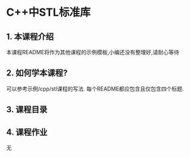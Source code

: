 # C++中STL标准库
## 1. 本课程介绍
本课程README将作为其他课程的示例模板,小编还没有整理好,请耐心等待

## 2. 如何学本课程?
可以参考示例/cpp/stl课程的写法.
每个README都应包含且仅包含四个标题.

## 3. 课程目录

## 4. 课程作业
无
